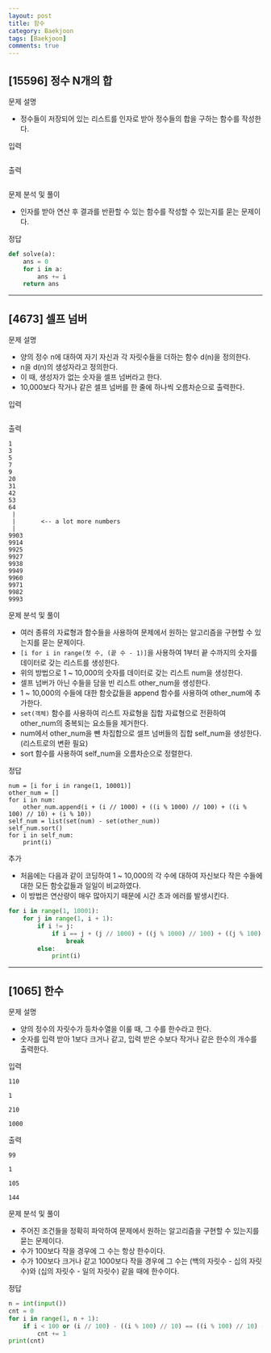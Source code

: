 ```yaml
---
layout: post
title: 함수
category: Baekjoon
tags: [Baekjoon]
comments: true
---
```


## [15596] 정수 N개의 합

문제 설명
- 정수들이 저장되어 있는 리스트를 인자로 받아 정수들의 합을 구하는 함수를 작성한다.

입력
```
```

출력
```
```

문제 분석 및 풀이
- 인자를 받아 연산 후 결과를 반환할 수 있는 함수를 작성할 수 있는지를 묻는 문제이다.

정답
```python
def solve(a):
    ans = 0
    for i in a:
        ans += i
    return ans
```

---

## [4673] 셀프 넘버

문제 설명
- 양의 정수 n에 대하여 자기 자신과 각 자릿수들을 더하는 함수 d(n)을 정의한다.
- n을 d(n)의 생성자라고 정의한다.
- 이 때, 생성자가 없는 숫자을 셀프 넘버라고 한다.
- 10,000보다 작거나 같은 셀프 넘버를 한 줄에 하나씩 오름차순으로 출력한다.

입력
```
```

출력
```
1
3
5
7
9
20
31
42
53
64
 |
 |       <-- a lot more numbers
 |
9903
9914
9925
9927
9938
9949
9960
9971
9982
9993
```

문제 분석 및 풀이
- 여러 종류의 자료형과 함수들을 사용하여 문제에서 원하는 알고리즘을 구현할 수 있는지를 묻는 문제이다.
- `[i for i in range(첫 수, (끝 수 - 1)]`을 사용하여 1부터 끝 수까지의 숫자를 데이터로 갖는 리스트를 생성한다.
- 위의 방법으로 1 ~ 10,000의 숫자를 데이터로 갖는 리스트 num을 생성한다.
- 셀프 넘버가 아닌 수들을 담을 빈 리스트 other_num을 생성한다.
- 1 ~ 10,000의 수들에 대한 함숫값들을 append 함수를 사용하여 other_num에 추가한다.
- `set(객체)` 함수를 사용하여 리스트 자료형을 집합 자료형으로 전환하여 other_num의 중복되는 요소들을 제거한다.
- num에서 other_num을 뺀 차집합으로 셀프 넘버들의 집합 self_num을 생성한다. (리스트로의 변환 필요)
- sort 함수를 사용하여 self_num을 오름차순으로 정렬한다.

정답
```
num = [i for i in range(1, 10001)]
other_num = []
for i in num:
    other_num.append(i + (i // 1000) + ((i % 1000) // 100) + ((i % 100) // 10) + (i % 10))
self_num = list(set(num) - set(other_num))
self_num.sort()
for i in self_num:
    print(i)
```

추가
- 처음에는 다음과 같이 코딩하여 1 ~ 10,000의 각 수에 대하여 자신보다 작은 수들에 대한 모든 함숫값들과 일일이 비교하였다.
- 이 방법은 연산량이 매우 많아지기 때문에 시간 초과 에러를 발생시킨다.
```python
for i in range(1, 10001):
    for j in range(1, i + 1):
        if i != j:
            if i == j + (j // 1000) + ((j % 1000) // 100) + ((j % 100) // 10) + (j % 10):
                break
        else:
            print(i)
```

---

## [1065] 한수

문제 설명
- 양의 정수의 자릿수가 등차수열을 이룰 때, 그 수를 한수라고 한다.
- 숫자를 입력 받아 1보다 크거나 같고, 입력 받은 수보다 작거나 같은 한수의 개수를 출력한다.

입력
```
110
```
```
1
```
```
210
```
```
1000
```

출력
```
99
```
```
1
```
```
105
```
```
144
```

문제 분석 및 풀이
- 주어진 조건들을 정확히 파악하여 문제에서 원하는 알고리즘을 구현할 수 있는지를 묻는 문제이다.
- 수가 100보다 작을 경우에 그 수는 항상 한수이다.
- 수가 100보다 크거나 같고 1000보다 작을 경우에 그 수는 (백의 자릿수 - 십의 자릿수)와 (십의 자릿수 - 일의 자릿수) 같을 때에 한수이다.

정답
```python
n = int(input())
cnt = 0
for i in range(1, n + 1):
    if i < 100 or (i // 100) - ((i % 100) // 10) == ((i % 100) // 10) - (i % 10):
        cnt += 1
print(cnt)
```
